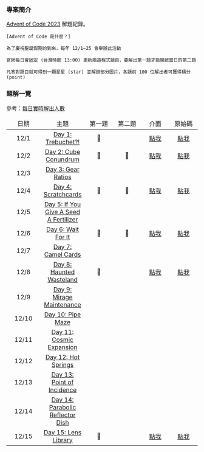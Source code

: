 ### 專案簡介

<a href="https://adventofcode.com/" target="_blank">Advent of Code 2023</a> 解題紀錄。

```
[Advent of Code 是什麼？]

為了慶祝聖誕假期的到來，每年 12/1~25 會舉辦此活動

官網每日會固定 (台灣時間 13:00) 更新兩道程式題目，要解出第一題才能開啟當日的第二題

凡答對題目就可得到一顆星星 (star) 並解鎖部分圖片，各題前 100 位解出者可獲得積分 (point)
```


### 題解一覽

參考：<a href="https://adventofcode.com/2023/stats" target="blank">每日實時解出人數</a>

<table style="table-layout: fixed">
    <thead>
        <td align="center" width="100vmax">日期</td>
        <td align="center">主題</td>
        <td align="center" width="100vmax">第一題</td>
        <td align="center" width="100vmax">第二題</td>
        <td align="center" width="100vmax">介面</td>
        <td align="center" width="100vmax">原始碼</td>
    </thead>
    <tr>
        <td align="center">12/1</td>
				<td align="center"><a href="https://adventofcode.com/2023/day/1" target="_blank">Day 1: Trebuchet?!</a></td>
				<td align="center">💙</td>
				<td align="center"></td>
        <td align="center"><a href="https://htmlpreview.github.io/?https://github.com/Lynn19950915/Advent_of_Code/blob/main/Day%2001.htm">點我</a></td>
        <td align="center"><a href="Day%2001.htm">點我</a></td>
    </tr>
		<tr>
        <td align="center">12/2</td>
				<td align="center"><a href="https://adventofcode.com/2023/day/2" target="_blank">Day 2: Cube Conundrum</a></td>
				<td align="center">💙</td>
				<td align="center">💛</td>
        <td align="center"><a href="https://htmlpreview.github.io/?https://github.com/Lynn19950915/Advent_of_Code/blob/main/Day%2002.htm">點我</a></td>
        <td align="center"><a href="Day%2002.htm">點我</td>
    </tr>
		<tr>
        <td align="center">12/3</td>
				<td align="center"><a href="https://adventofcode.com/2023/day/3" target="_blank">Day 3: Gear Ratios</a></td>
				<td align="center"></td>
				<td align="center"></td>
        <td align="center"></td>
        <td align="center"></td>
    </tr>
		<tr>
        <td align="center">12/4</td>
				<td align="center"><a href="https://adventofcode.com/2023/day/4" target="_blank">Day 4: Scratchcards</a></td>
				<td align="center">💙</td>
				<td align="center">💛</td>
        <td align="center"><a href="https://htmlpreview.github.io/?https://github.com/Lynn19950915/Advent_of_Code/blob/main/Day%2004.htm">點我</a></td>
        <td align="center"><a href="Day%2004.htm">點我</td>
    </tr>
		<tr>
        <td align="center">12/5</td>
				<td align="center"><a href="https://adventofcode.com/2023/day/5" target="_blank">Day 5: If You Give A Seed A Fertilizer</a></td>
				<td align="center"></td>
				<td align="center"></td>
        <td align="center"></td>
        <td align="center"></td>
    </tr>
		<tr>
        <td align="center">12/6</td>
				<td align="center"><a href="https://adventofcode.com/2023/day/6" target="_blank">Day 6: Wait For It</a></td>
				<td align="center">💙</td>
				<td align="center">💛</td>
        <td align="center"><a href="https://htmlpreview.github.io/?https://github.com/Lynn19950915/Advent_of_Code/blob/main/Day%2006.htm">點我</a></td>
        <td align="center"><a href="Day%2006.htm">點我</td>
    </tr>
		<tr>
        <td align="center">12/7</td>
				<td align="center"><a href="https://adventofcode.com/2023/day/7" target="_blank">Day 7: Camel Cards</a></td>
				<td align="center"></td>
				<td align="center"></td>
        <td align="center"></td>
        <td align="center"></td>
    </tr>
		<tr>
        <td align="center">12/8</td>
				<td align="center"><a href="https://adventofcode.com/2023/day/8" target="_blank">Day 8: Haunted Wasteland</a></td>
				<td align="center">💙</td>
				<td align="center"></td>
        <td align="center"><a href="https://htmlpreview.github.io/?https://github.com/Lynn19950915/Advent_of_Code/blob/main/Day%2008.htm">點我</a></td>
        <td align="center"><a href="Day%2008.htm">點我</td>
    </tr>
		<tr>
        <td align="center">12/9</td>
				<td align="center"><a href="https://adventofcode.com/2023/day/9" target="_blank">Day 9: Mirage Maintenance</a></td>
				<td align="center"></td>
				<td align="center"></td>
        <td align="center"></td>
        <td align="center"></td>
    </tr>
		<tr>
        <td align="center">12/10</td>
				<td align="center"><a href="https://adventofcode.com/2023/day/10" target="_blank">Day 10: Pipe Maze</a></td>
				<td align="center"></td>
				<td align="center"></td>
        <td align="center"></td>
        <td align="center"></td>
    </tr>
		<tr>
        <td align="center">12/11</td>
				<td align="center"><a href="https://adventofcode.com/2023/day/11" target="_blank">Day 11: Cosmic Expansion</a></td>
				<td align="center"></td>
				<td align="center"></td>
        <td align="center"></td>
        <td align="center"></td>
    </tr>
		<tr>
        <td align="center">12/12</td>
				<td align="center"><a href="https://adventofcode.com/2023/day/12" target="_blank">Day 12: Hot Springs</a></td>
				<td align="center"></td>
				<td align="center"></td>
        <td align="center"></td>
        <td align="center"></td>
    </tr>
		<tr>
        <td align="center">12/13</td>
				<td align="center"><a href="https://adventofcode.com/2023/day/13" target="_blank">Day 13: Point of Incidence</a></td>
				<td align="center"></td>
				<td align="center"></td>
        <td align="center"></td>
        <td align="center"></td>
    </tr>
		<tr>
        <td align="center">12/14</td>
				<td align="center"><a href="https://adventofcode.com/2023/day/14" target="_blank">Day 14: Parabolic Reflector Dish</a></td>
				<td align="center"></td>
				<td align="center"></td>
        <td align="center"></td>
        <td align="center"></td>
    </tr>
		<tr>
        <td align="center">12/15</td>
				<td align="center"><a href="https://adventofcode.com/2023/day/15" target="_blank">Day 15: Lens Library</a></td>
				<td align="center">💙</td>
				<td align="center"></td>
        <td align="center"><a href="https://htmlpreview.github.io/?https://github.com/Lynn19950915/Advent_of_Code/blob/main/Day%2015.htm">點我</a></td>
        <td align="center"><a href="Day%2015.htm">點我</td>
    </tr>
</table>
